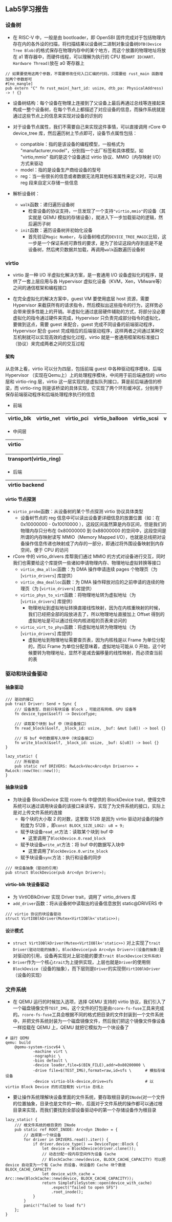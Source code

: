 ## Lab5学习报告

### 设备树

* 在 RISC-V 中，一般是由 bootloader，即 OpenSBI 固件完成对于包括物理内存在内的各外设的扫描，将扫描结果以设备树二进制对象设备树`DTB(Device Tree Blob)`的格式保存在物理内存中的某个地方，而这个放置的物理地址将放在 a1 寄存器中，而硬件线程，可以理解为执行的 CPU 核`HART ID(HART，Hardware Thread)`放在 a0 寄存器上
```
// 如果要使用这两个参数，不需要修改任何入口汇编的代码，只需要给 rust_main 函数增加两个参数即可
#[no_mangle]
pub extern "C" fn rust_main(_hart_id: usize, dtb_pa: PhysicalAddress) -> ! {}
```

* 设备树结构：每个设备在物理上连接到了父设备上最后再通过总线等连接起来构成一整个设备树，在每个节点上都描述了对应设备的信息，而操作系统就是通过这些节点上的信息来实现对设备的识别的
* 对于设备节点属性，我们不需要自己来实现这件事情，可以直接调用 rCore 中 device_tree 库，然后遍历树上节点即可，设备节点属性包括：
  * compatible：指的是该设备的编程模型，一般格式为 "manufacturer,model"，分别指一个出厂标签和具体模型。如 "virtio,mmio" 指的是这个设备通过 virtio 协议、MMIO（内存映射 I/O）方式来驱动
  * model：指的是设备生产商给设备的型号
  * reg：当一些很长的信息或者数据无法用其他标准属性来定义时，可以用 reg 段来自定义存储一些信息
  
* 解析设备树：
  * `walk`函数：递归遍历设备树
    * 检查设备的协议支持，一旦发现了一个支持`"virtio,mmio"`的设备（其实就是 QEMU 模拟的存储设备），就进入下一步加载驱动的逻辑，然后遍历子树
  * `init`函数：遍历设备树并初始化设备
    * 首先验证`Magic Number`，与设备树格式的`DEVICE_TREE_MAGIC`比较，这一步是一个保证系统可靠性的要求，是为了验证这段内存到底是不是设备树，然后拷贝数据并加载，再调用`walk`函数遍历设备树
  
### virtio
  
* virtio 是一种 I/O 半虚拟化解决方案，是一套通用 I/O 设备虚拟化的程序，提供了一套上层应用与各 Hypervisor 虚拟化设备（KVM，Xen，VMware等）之间的通信框架和编程接口

* 在完全虚拟化的解决方案中，guest VM 要使用底层 host 资源，需要 Hypervisor 来截获所有的请求指令，然后模拟出这些指令的行为，这样势必会带来很多性能上的开销。半虚拟化通过底层硬件辅助的方式，将部分没必要虚拟化的指令通过硬件来完成，Hypervisor 只负责完成部分指令的虚拟化，要做到这点，需要 guest 来配合，guest 完成不同设备的前端驱动程序，Hypervisor 配合 guest 完成相应的后端驱动程序，这样两者之间通过某种交互机制就可以实现高效的虚拟化过程，virtio 就是一套通用框架和标准接口（协议）来完成两者之间的交互过程

#### 架构

从总体上看，virtio 可以分为四层，包括前端 guest 中各种驱动程序模块，后端 Hypervisor （实现在Qemu上）上的处理程序模块，中间用于前后端通信的 virtio 层和 virtio-ring 层，virtio 这一层实现的是虚拟队列接口，算是前后端通信的桥梁，而 virtio-ring 则是该桥梁的具体实现，它实现了两个环形缓冲区，分别用于保存前端驱动程序和后端处理程序执行的信息

* 前端
  
|virtio_blk           |virtio_net           |virtio_pci           |virtio_balloon       |virtio_scsi          |virtio_console       |
|---------------------|---------------------|---------------------|---------------------|---------------------|---------------------|
  
* 中间层
  
|virtio                                                                                                                             |  
|------------------------------------------------------------------------------------------------------------------------------------|

|transport(virtio_ring)                                                                                                                          |
|------------------------------------------------------------------------------------------------------------------------------------|

* 后端
 
|virtio backend                                                                                                                       |
|------------------------------------------------------------------------------------------------------------------------------------|

#### virtio 节点探测
* `virtio_probe`函数：从设备树的某个节点探测 virtio 协议具体类型
  * 设备树节点的 reg 信息中可以读出设备更详细信息的放置位置（如：在 0x10000000 - 0x10010000 ），这段区间虽然算是内存区间，但是我们的物理内存只分布在 0x80000000 到 0x88000000 的空间中，这段空间是所谓的内存映射读写 MMIO（Memory Mapped I/O），也就是总线把对设备操作信息传递也映射成了内存的一部分，即通过将外围设备映射到内存空间，便于 CPU 的访问
* rCore 中的 virtio_drivers 库帮我们通过 MMIO 的方式对设备进行交互，同时我们也需要给这个库提供一些诸如申请物理内存、物理地址虚拟转换等接口
  * `virtio_dma_alloc`函数：为 DMA 操作申请连续 pages 个物理页（为 [`virtio_drivers`] 库提供）
  * `virtio_dma_dealloc`函数：为 DMA 操作释放对应的之前申请的连续的物理页（为 [`virtio_drivers`] 库提供）
  * `virtio_phys_to_virt`函数：将物理地址转为虚拟地址（为 [`virtio_drivers`] 库提供）
    * 物理地址到虚拟地址转换直接线性映射，因为在内核重映射的时候，我们已经把全部的段放进去了，所以物理地址直接加上 Offset 得到的虚拟地址是可以通过任何内核进程的页表来访问的
  * `virtio_virt_to_phys`函数：将虚拟地址转为物理地址（为 [`virtio_drivers`] 库提供）
    * 虚拟地址到物理地址需要查页表，因为内核栈是以 Frame 为单位分配的，而以 Frame 为单位分配意味着，虚拟地址可能从 0 开始，这个时候要转为物理地址，显然不是减去偏移量的线性映射，而必须查当前的表
    
### 驱动和块设备驱动

#### 抽象驱动

```
/// 驱动的接口
pub trait Driver: Send + Sync {
    /// 设备类型，目前只有块设备 Block ，可能还有网络、GPU 设备等
    fn device_type(&self) -> DeviceType;

    /// 读取某个块到 buf 中（块设备接口）
    fn read_block(&self, _block_id: usize, _buf: &mut [u8]) -> bool {}

    /// 将 buf 中的数据写入块中（块设备接口）
    fn write_block(&self, _block_id: usize, _buf: &[u8]) -> bool {}
}
```
```
lazy_static! {
    /// 所有驱动
    pub static ref DRIVERS: RwLock<Vec<Arc<dyn Driver>>> = RwLock::new(Vec::new());
}
```
#### 抽象块设备

* 为块设备 BlockDevice 实现 rcore-fs 中提供的 BlockDevice trait，使得文件系统可以通过调用块设备的该接口来读写，实现了为文件系统的接口，实际上是对上传文件系统的连接
  * 每个块的大小取 2 的对数，这里取 512B 是因为 virtio 驱动对设备的操作粒度为 512B ，即`const BLOCK_SIZE_LOG2: u8 = 9;`
  * 赋予块设备`read_at`方法：读取某个块到 buf 中
    * 这里调用了`BlockDevice.0.read_block`
  * 赋予块设备`write_at`方法：将 buf 中的数据写入块中
    * 这里调用了`BlockDevice.0.write_block`
  * 赋予块设备`sync`方法：执行和设备的同步
```
/// 块设备抽象（驱动的引用）
pub struct BlockDevice(pub Arc<dyn Driver>);
```
#### virtio-blk 块设备驱动
* 为 VirtIOBlkDriver 实现 Driver trait，调用了 virtio_drivers 库
* `add_driver`函数：将从设备树中读取出的设备信息放到 static@DRIVERS 中
```
/// virtio 协议的块设备驱动
struct VirtIOBlkDriver(Mutex<VirtIOBlk<'static>>);
```
#### 设计模式

* `struct VirtIOBlkDriver(Mutex<VirtIOBlk<'static>>)` 对上实现了`trait Driver(驱动功能的抽象)`，`BlockDevice(pub Arc<dyn Driver>)(设备的抽象)`是对驱动的引用，设备再实现对上层功能的要求`trait BlockDevice(文件系统)`
* `Driver`作为一个核心`trait`为上提供实现，上层也就是`Driver`的使用侧`BlockDevice`（设备的抽象），而下层则是`Driver`的实现侧`VirtIOBlkDriver`（设备的实现）

### 文件系统

* 在 QEMU 运行的时候加入选项，选择 QEMU 支持的 virtio 协议，我们引入了一个磁盘镜像文件`TEST_IMG`，这个文件的打包是由`rcore-fs-fuse`工具来完成的。`rcore-fs-fuse`工具会根据不同的格式把目录的文件封装到一个文件系统中，并把文件系统封装为一个磁盘镜像文件，然后我们把这个镜像文件像设备一样挂载在 QEMU 上，QEMU 就把它模拟为一个块设备了
```
# 运行 QEMU
qemu: build
    @qemu-system-riscv64 \
            -machine virt \
            -nographic \
            -bios default \
            -device loader,file=$(BIN_FILE),addr=0x80200000 \
            -drive file=$(TEST_IMG),format=raw,id=sfs \      # 模拟存储设备
            -device virtio-blk-device,drive=sfs              # 以 virtio Block Device 的形式挂载到 virtio 总线上
```        
* 要让操作系统理解块设备里面的文件系统，要存取根目录的`INode`(对一个文件的位置抽象，目录也是文件的一种)，后面对于文件系统的操作都可以通过根目录来实现，而我们要找到全部设备驱动中的第一个存储设备作为根目录
```
lazy_static! {
    /// 根文件系统的根目录的 INode
    pub static ref ROOT_INODE: Arc<dyn INode> = {
        // 选择第一个块设备
        for driver in DRIVERS.read().iter() {
            if driver.device_type() == DeviceType::Block {
                let device = BlockDevice(driver.clone());
                // 动态分配一段内存空间作为设备 Cache
                // BlockCache::new(device, BLOCK_CACHE_CAPACITY) 可以把 device 自动变为一个有 Cache 的设备，块设备的 Cache 块个数是 BLOCK_CACHE_CAPACITY
                let device_with_cache = Arc::new(BlockCache::new(device, BLOCK_CACHE_CAPACITY));
                return SimpleFileSystem::open(device_with_cache)
                    .expect("failed to open SFS")
                    .root_inode();
            }
        }
        panic!("failed to load fs")
    };
}
```
